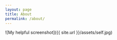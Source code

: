 ```yaml
---
layout: page
title: About
permalink: /about/
---
```


![My helpful screenshot]({{ site.url }}/assets/self.jpg)